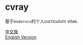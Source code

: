 # cvray
基于`moderncv`的个人curriculum vitae.

[中文版](./renkerui_cv_zh.pdf)  
[English Version](./renkerui_cv_en.pdf)
